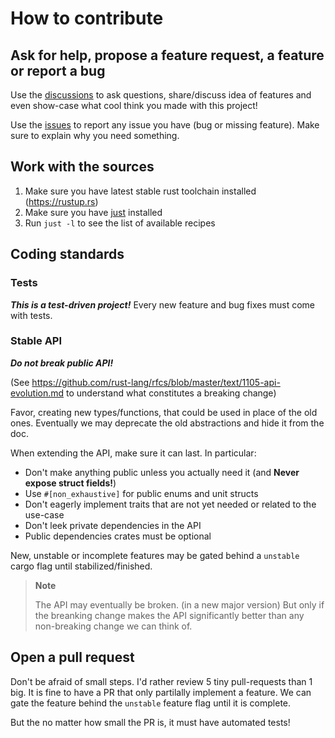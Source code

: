 # How to contribute

## Ask for help, propose a feature request, a feature or report a bug

Use the [discussions](https://github.com/jcornaz/nu-from-beancount/discussions) to ask questions, share/discuss idea of features and even show-case what cool think you made with this project!

Use the [issues](https://github.com/jcornaz/nu-from-beancount/issues) to report any issue you have (bug or missing feature). Make sure to explain why you need something.


## Work with the sources

1. Make sure you have latest stable rust toolchain installed (https://rustup.rs)
2. Make sure you have [just](https://just.systems/man/en/chapter_4.html) installed
3. Run `just -l` to see the list of available recipes

## Coding standards

### Tests

***This is a test-driven project!*** Every new feature and bug fixes must come with tests.

### Stable API

***Do not break public API!***

(See https://github.com/rust-lang/rfcs/blob/master/text/1105-api-evolution.md to understand what constitutes a breaking change)

Favor, creating new types/functions, that could be used in place of the old ones.
Eventually we may deprecate the old abstractions and hide it from the doc.

When extending the API, make sure it can last. In particular:
* Don't make anything public unless you actually need it (and **Never expose struct fields!**)
* Use `#[non_exhaustive]` for public enums and unit structs
* Don't eagerly implement traits that are not yet needed or related to the use-case
* Don't leek private dependencies in the API
* Public dependencies crates must be optional

New, unstable or incomplete features may be gated behind a `unstable` cargo flag until stabilized/finished.

> **Note**
>
> The API may eventually be broken. (in a new major version)
> But only if the breanking change makes the API significantly better than any non-breaking change we can think of.


## Open a pull request

Don't be afraid of small steps. I'd rather review 5 tiny pull-requests than 1 big. It is fine to have a PR that only partilally implement a feature. We can gate the feature behind the `unstable` feature flag until it is complete.

But the no matter how small the PR is, it must have automated tests!
